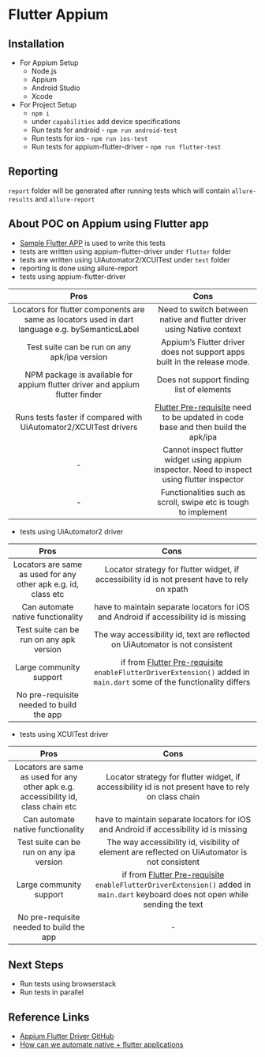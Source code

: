 # Flutter Appium

## Installation

- For Appium Setup
  - Node.js
  - Appium
  - Android Studio
  - Xcode
- For Project Setup
  - `npm i`
  - under `capabilities` add device specifications
  - Run tests for android - `npm run android-test`
  - Run tests for ios - `npm run ios-test`
  - Run tests for appium-flutter-driver - `npm run flutter-test`

## Reporting

`report` folder will be generated after running tests which will contain `allure-results` and `allure-report`

## About POC on Appium using Flutter app

- [Sample Flutter APP] is used to write this tests
- tests are written using appium-flutter-driver under `flutter` folder
- tests are written using UiAutomator2/XCUITest under `test` folder
- reporting is done using allure-report
- tests using appium-flutter-driver

|                                               Pros                                               |                                             Cons                                              |
| :----------------------------------------------------------------------------------------------: | :-------------------------------------------------------------------------------------------: |
| Locators for flutter components are same as locators used in dart language e.g. bySemanticsLabel |             Need to switch between native and flutter driver using Native context             |
|                           Test suite can be run on any apk/ipa version                           |           Appium’s Flutter driver does not support apps built in the release mode.            |
|           NPM package is available for appium flutter driver and appium flutter finder           |                           Does not support finding list of elements                           |
|                 Runs tests faster if compared with UiAutomator2/XCUITest drivers                 |      [Flutter Pre-requisite] need to be updated in code base and then build the apk/ipa       |
|                                                -                                                 | Cannot inspect flutter widget using appium inspector. Need to inspect using flutter inspector |
|                                                -                                                 |                Functionalities such as scroll, swipe etc is tough to implement                |

- tests using UiAutomator2 driver

|                              Pros                              |                                                          Cons                                                           |
| :------------------------------------------------------------: | :---------------------------------------------------------------------------------------------------------------------: |
| Locators are same as used for any other apk e.g. id, class etc |              Locator strategy for flutter widget, if accessibility id is not present have to rely on xpath              |
|               Can automate native functionality                |                  have to maintain separate locators for iOS and Android if accessibility id is missing                  |
|            Test suite can be run on any apk version            |                      The way accessibility id, text are reflected on UiAutomator is not consistent                      |
|                    Large community support                     | if from [Flutter Pre-requisite] `enableFlutterDriverExtension()` added in `main.dart` some of the functionality differs |
|            No pre-requisite needed to build the app            |                                                                                                                         |

- tests using XCUITest driver

|                                        Pros                                        |                                                                Cons                                                                 |
| :--------------------------------------------------------------------------------: | :---------------------------------------------------------------------------------------------------------------------------------: |
| Locators are same as used for any other apk e.g. accessibility id, class chain etc |                 Locator strategy for flutter widget, if accessibility id is not present have to rely on class chain                 |
|                         Can automate native functionality                          |                        have to maintain separate locators for iOS and Android if accessibility id is missing                        |
|                      Test suite can be run on any ipa version                      |                   The way accessibility id, visibility of element are reflected on UiAutomator is not consistent                    |
|                              Large community support                               | if from [Flutter Pre-requisite] `enableFlutterDriverExtension()` added in `main.dart` keyboard does not open while sending the text |
|                      No pre-requisite needed to build the app                      |                                                                  -                                                                  |

## Next Steps

- Run tests using browserstack
- Run tests in parallel

## Reference Links

- [Appium Flutter Driver GitHub]
- [How can we automate native + flutter applications]

[//]: #
[sample flutter app]: https://github.com/flutter/samples/tree/main/provider_shopper
[flutter pre-requisite]: https://www.browserstack.com/docs/app-automate/appium/test-hybrid-apps/test-flutter-apps#preprocess-flutter-app-for-testing
[appium flutter driver github]: https://github.com/appium-userland/appium-flutter-driver
[how can we automate native + flutter applications]: https://medium.com/@shoban.manohar/challenges-testing-flutter-mobile-applications-1da67057d72d
